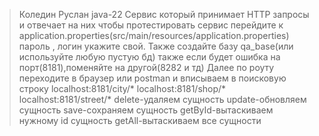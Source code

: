>Коледин Руслан java-22
Сервис который принимает HTTP запросы и отвечает на них 
чтобы протестировать сервис перейдите 
к application.properties(src/main/resources/application.properties) 
пароль , логин укажите свой. Также создайте базу qa_base(или используйте любую пустую бд)
также если будет ошибка на порт(8181),поменяйте на другой(8282 и тд)
> Далее по роуту переходите в браузер или postman и вписываем в поисковую строку 
> localhost:8181/city/*
> localhost:8181/shop/*
> localhost:8181/street/*
> delete-удаляем сущность
> update-обновляем сущность
> save-сохраняем сущность
> getById-вытаскиваем нужному id сущность 
> getAll-вытаскиваем все сущности
> 